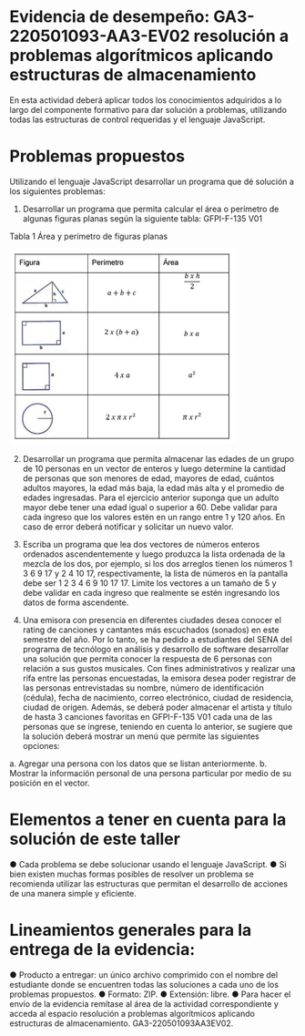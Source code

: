 # Evidencia de desempeño: GA3-220501093-AA3-EV02 resolución a problemas algorítmicos aplicando estructuras de almacenamiento    

En esta actividad deberá aplicar todos los conocimientos adquiridos a lo largo del componente formativo para dar solución a problemas, utilizando todas las estructuras de control requeridas y el lenguaje JavaScript.  

# Problemas propuestos

Utilizando el lenguaje JavaScript desarrollar un programa que dé solución a los siguientes problemas:   

1. Desarrollar un programa que permita calcular el área o perímetro de algunas figuras planas según la siguiente tabla:            GFPI-F-135 V01       

Tabla 1  Área y perímetro de figuras planas

![Tabla de figuras](image.png)


2. Desarrollar un programa que permita almacenar las edades de un grupo de 10 personas en un vector de enteros y luego determine la cantidad de personas que son menores de edad, mayores de edad, cuántos adultos mayores, la edad más baja, la edad más alta y el promedio de edades ingresadas. Para el ejercicio anterior suponga que un adulto mayor debe tener una edad igual o superior a 60. Debe validar para cada ingreso que los valores estén en un rango entre 1 y 120 años. En caso de error deberá notificar y solicitar un nuevo valor.

3. Escriba un programa que lea dos vectores de números enteros ordenados ascendentemente y luego produzca la lista ordenada de la mezcla de los dos, por ejemplo, si los dos arreglos tienen los números 1 3 6 9 17 y 2 4 10 17, respectivamente, la lista de números en la pantalla debe ser 1 2 3 4 6 9 10 17 17.  Limite los vectores a un tamaño de 5 y debe validar en cada ingreso que realmente se estén ingresando los datos de forma ascendente. 

4. Una emisora con presencia en diferentes ciudades desea conocer el rating de canciones y cantantes más escuchados (sonados) en este semestre del año. Por lo tanto, se ha pedido a estudiantes del SENA del programa de tecnólogo en análisis y desarrollo de software desarrollar una solución que permita conocer la respuesta de 6 personas con relación a sus gustos musicales. Con fines administrativos y realizar una rifa entre las personas encuestadas, la emisora desea poder registrar de las personas entrevistadas su nombre, número de identificación (cédula), fecha de nacimiento, correo electrónico, ciudad de residencia, ciudad de origen. Además, se deberá poder almacenar el artista y título de hasta 3 canciones favoritas en       GFPI-F-135 V01      cada una de las personas que se ingrese, teniendo en cuenta lo anterior, se sugiere que la solución deberá mostrar un menú que permite las siguientes opciones:    

a. Agregar una persona con los datos que se listan anteriormente. 
b. Mostrar la información personal de una persona particular por medio de su posición en el 
vector.  

# Elementos a tener en cuenta para la solución de este taller
● Cada problema se debe solucionar usando el lenguaje JavaScript. 
● Si bien existen muchas formas posibles de resolver un problema se recomienda utilizar las estructuras que permitan el desarrollo de acciones de una manera simple y eficiente.    

# Lineamientos generales para la entrega de la evidencia: 
● Producto a entregar: un único archivo comprimido con el nombre del estudiante donde se encuentren todas las soluciones a cada uno de los problemas propuestos. 
● Formato: ZIP. 
● Extensión: libre. 
● Para hacer el envío de la evidencia remítase al área de la actividad correspondiente y acceda al espacio resolución a problemas algorítmicos aplicando estructuras de almacenamiento. GA3-220501093AA3EV02.  